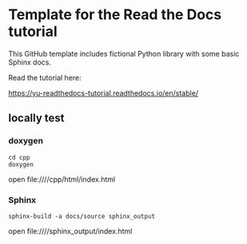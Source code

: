 # Template for the Read the Docs tutorial

This GitHub template includes fictional Python library
with some basic Sphinx docs.

Read the tutorial here:

https://yu-readthedocs-tutorial.readthedocs.io/en/stable/

## locally test

### doxygen

```
cd cpp
doxygen
```

open file:///<path to cloned repo>/cpp/html/index.html

### Sphinx

```
sphinx-build -a docs/source sphinx_output
```

open file:///<path to cloned repo>/sphinx_output/index.html
